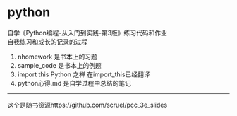 # python
自学《Python编程-从入门到实践-第3版》练习代码和作业<br>
自我练习和成长的记录的过程<br>
1.  nhomework   是书本上的习题<br>
2.  sample_code  是书本上的例题<br>
3.  import this  Python 之禅 在import_this已经翻译
4.  python心得.md 是自学过程中总结的笔记

---
这个是随书资源https://github.com/scruel/pcc_3e_slides